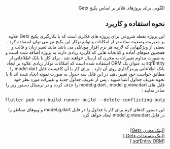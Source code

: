<div dir="rtl">


الگویی برای پروژهای فلاتر بر اساس پکیج Getx

<h2>
نحوه استفاده و کاربرد
</h2>
<p style='text-align="justify"'>
این پروژه نقطه شروعی برای پروژه های فلاتری است که با بکارگیری  پکیج Getx علاوه بر مدیریت وضعیت ساده تر از امکانات و توابع توکار این پکیج نیز می توان استفاده کرد . بعضی از ویژگیهایی که لازمه هر نرم افزار موبایلی می باشد مانند تغییر زبان و قالب و همچنین منوهای آماده و کتابخانه هایی که کاربرد زیادی دارند به پروژه اضافه شده است و به صورت مداوم تغییرات به مخزن کد ارسال خواهند شد .
برای کار با بانک اطلاعاتی از sqfEntity به عنوان یک ORM استفاده شده است که امکانات توکار زیادی علاوه بر ایجاد بانک اطلاعاتی ورمزگذاری روی آن دارد .  .برای کار با آن کافیست فایل model.dart را مطابق خواست خود تغییر دهید در این فایل سه جدول به صورت نمونه ایجاد شده اند تا با نحوه تعریف جداول آشنا شوید . پس از تعریف جداول جدید و تغییرات مورد نظر خود فایل های model.g.dart , model.g.view.dart را حذف کرده و در ترمینال دستور زیر را صادر نمایید :
<br/>
<div dir="ltr">
<pre >
flutter pub run build_runner build --delete-conflicting-outputs
</pre>
</div>
این دستور  کدهای لازم برای کار با جداول را در فایل model.g.dart و ویوهای متناظر را در فایل model.g.view.dart ایجاد خواهد کرد . 
</p>
<br/>
<a href='https://github.com/jonataslaw/getx'> 
  [لینک مخزن Getx]</a>
<br/>
<a  href='https://github.com/jonataslaw/getx/blob/master/documentation/en_US/state_management.md#simple-state-manager'> [لینک مستندات Getx ]</a>
<br/>
<a  href='https://github.com/hhtokpinar/sqfEntity'> [sqfEntity ORM ]</a>
<br/>
<br/>
<!-- <img width='300px' height='533px' src='https://github.com/master11641/Fast_learning/blob/master/images/image1.png' alt='snapshot' /> -->

</div>